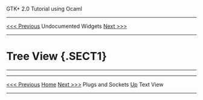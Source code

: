   GTK+ 2.0 Tutorial using Ocaml
  ------------------------------- ---------------------- ---------------------------
  [\<\<\< Previous](x1924.html)   Undocumented Widgets   [Next \>\>\>](x1930.html)

* * * * *

Tree View {.SECT1}
=========

* * * * *

  ------------------------------- -------------------- ---------------------------
  [\<\<\< Previous](x1924.html)   [Home](book1.html)   [Next \>\>\>](x1930.html)
  Plugs and Sockets               [Up](c1880.html)     Text View
  ------------------------------- -------------------- ---------------------------


